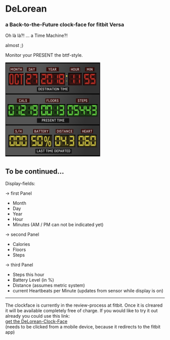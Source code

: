 # DeLorean
### a Back-to-the-Future clock-face for fitbit Versa

Oh là là?! ... a Time Machine?!

almost ;)

Monitor your PRESENT the bttf-style.

<img src="version101/screenshot.png" alt="DeLorean-clockface">

To be continued...
---
Display-fields:

-> first Panel
- Month
- Day
- Year
- Hour
- Minutes (AM / PM can not be indicated yet)

-> second Panel
- Calories
- Floors
- Steps

-> third Panel
- Steps this hour
- Battery Level (in %)
- Distance (assumes metric system)
- current Heartbeats per Minute (updates from sensor while display is on)
---
The clockface is currently in the review-process at fitbit.
Once it is clreared it will be available completely free of charge.
If you would like to try it out already you could use this link:\
[get the DeLorean-Clock-Face](https://gam.fitbit.com/gallery/clock/d6e1a1e6-5b86-4e83-b806-c928c7b75f61)\
(needs to be clicked from a mobile device, because it redirects to the fitbit app)
